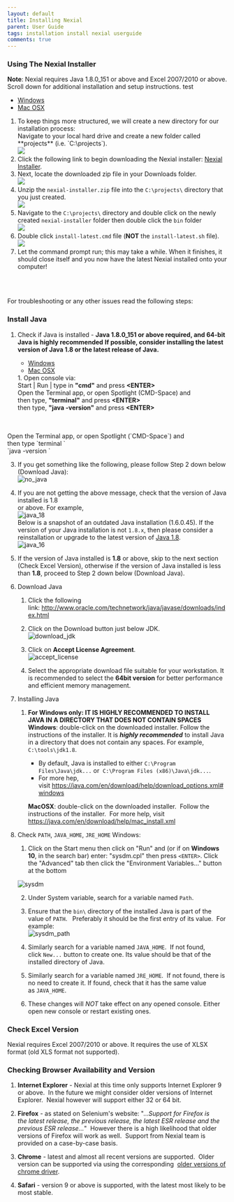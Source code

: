 ```yaml
---
layout: default
title: Installing Nexial
parent: User Guide
tags: installation install nexial userguide
comments: true
---
```


### Using The Nexial Installer
**Note**: Nexial requires Java 1.8.0_151 or above and Excel 2007/2010 or above. Scroll down for additional installation 
and setup instructions. test

<div class="tabs">
    <ul class="tab-links">
        <li class="active"><a href="#tab1">Windows</a></li>
        <li><a href="#tab2">Mac OSX</a></li>
    </ul>
    <div class="tab-content">
        <div id="tab1" class="tab active">
        <ol>
            <li>
                To keep things more structured, we will create a new directory for our installation process: <br/> 
                Navigate to your local hard drive and create a new folder called **projects** (i.e. `C:\projects`).
                <br/>
                <img src="image/Installer_01.png"/>
            </li>
            <li>
                Click the following link to begin downloading the Nexial installer: 
                <a href="https://github.com/nexiality/nexial-installer/releases/download/nexial-installer-v1.4.2/nexial-installer-1.4.2.zip" class="external-link" target="_nexial_link">Nexial Installer</a>.
            </li>            
            <li>
                Next, locate the downloaded zip file in your Downloads folder.
                <br/>
                <img src="image/Installer_02.png"/>
            </li>            
            <li>
                Unzip the <code>nexial-installer.zip</code> file into the <code>C:\projects\</code> directory that you 
                just created.
                <br/>
                <img src="image/Installer_03.gif"/>
            </li>            
            <li>
                Navigate to the <code>C:\projects\</code> directory and double click on the newly created 
                <code>nexial-installer</code> folder then double click the <code>bin</code> folder
                <br/>
                <img src="image/Installer_04.gif"/>
            </li>            
            <li>
                Double click <code>install-latest.cmd</code> file (<b>NOT</b> the <code>install-latest.sh</code> file).
                <br/>
                <img src="image/Installer_05.png"/>
            </li>            
            <li>
                Let the command prompt run; this may take a while. When it finishes, it should close itself and you 
                now have the latest Nexial installed onto your computer!
            </li>
        </ol>
        </div>
        <div id="tab2" class="tab">
        </div>
    </div>
</div>
<br/>
<br/>

For troubleshooting or any other issues read the following steps:


### Install Java

1. Check if Java is installed - **Java 1.8.0_151 or above required, and 64-bit Java is highly recommended**
   **If possible, consider installing the latest version of Java 1.8 or the latest release of Java.**<br/>
   <div class="tabs">
    <ul class="tab-links">
        <li class="active"><a href="#tab3">Windows</a></li>
        <li><a href="#tab4">Mac OSX</a></li>
    </ul>
    <div class="tab-content">
        <div id="tab3" class="tab active">
			   1. Open console via: <br/>
				  Start | Run | type in <b>"cmd"</b> and press <b>&lt;ENTER&gt;</b><br/> 
        </div>
        <div id="tab4" class="tab">
			    Open the Terminal app, or open Spotlight (CMD-Space) and then type, <b>"terminal"</b> and press <b>&lt;ENTER&gt;</b><br/>
      then type, <b>"java -version"</b> and press <b>&lt;ENTER&gt;</b>

<br/>
<br/>
      Open the Terminal app, or open Spotlight (`CMD-Space`) and then type `terminal <ENTER>`<br/>
      `java -version <ENTER>`
	  
   3. If you get something like the following, please follow Step 2 down below (Download Java):<br/>
      ![no_java](image/InstallingNexial_01.png)
	  
   4. If you are not getting the above message, check that the version of Java installed is 1.8<br/>
      or above. For example,<br/>
      ![java_18](image/InstallingNexial_02.png)<br/>
      Below is a snapshot of an outdated Java installation (1.6.0.45). If the version of your Java installation
      is not `1.8.x`, then please consider a reinstallation or upgrade to the latest version of 
      <a href="http://www.oracle.com/technetwork/java/javase/downloads/jdk8-downloads-2133151.html" class="external-link" target="_nexial_link">Java 1.8</a>.
      <br/>
      ![java_16](image/InstallingNexial_02a.png)
	  
   5. If the version of Java installed is **1.8** or above, skip to the next section (Check Excel Version), otherwise if the 
      version of Java installed is less than **1.8**, proceed to Step 2 down below (Download Java).

2. Download Java

   1. Click the following link: <a href="http://www.oracle.com/technetwork/java/javase/downloads/index.html" class="external-link" target="_nexial_link">http://www.oracle.com/technetwork/java/javase/downloads/index.html</a>
   
   2. Click on the Download button just below JDK.<br/>
      ![download_jdk](image/InstallingNexial_03.png)
   
   3. Click on **Accept License Agreement**.<br/>
      ![accept_license](image/InstallingNexial_04.png)
   
   4. Select the appropriate download file suitable for your workstation. It is recommended to select the **64bit version**
      for better performance and efficient memory management.

2. Installing Java
   
   1. **For Windows only: IT IS HIGHLY RECOMMENDED TO INSTALL JAVA IN A DIRECTORY THAT DOES NOT CONTAIN SPACES**
      **Windows**: double-click on the downloaded installer. Follow the instructions of the installer. It is
      _**highly recommended**_ to install Java in a directory that does not contain any spaces. For example, 
      `C:\tools\jdk1.8`.  
       
      - By default, Java is installed to either `C:\Program Files\Java\jdk...` or 
        `C:\Program Files (x86)\Java\jdk...`.   
      - For more hep, visit <a href="https://java.com/en/download/help/download_options.xml#windows" class="external-link" target="_nexial_link">https://java.com/en/download/help/download_options.xml#windows</a>
       
      **MacOSX**: double-click on the downloaded installer.  Follow the instructions of the installer.  For more help, 
      visit 
      <a href="https://java.com/en/download/help/mac_install.xml" class="external-link" target="_nexial_link">https://java.com/en/download/help/mac_install.xml</a>

3. Check `PATH`, `JAVA_HOME`, `JRE_HOME`
   Windows:
   
   1. Click on the Start menu then click on "Run" and (or if on **Windows 10**, in the search bar) enter: "sysdm.cpl" then press `<ENTER>`. Click the "Advanced" tab then click the "Environment Variables..." button at the bottom <br/>
   
   ![sysdm](image/InstallingNexial_05.png) 
   
   2. Under System variable, search for a variable named `Path`.
   
   3. Ensure that the `bin\` directory of the installed Java is part of the value of `PATH`.  
      Preferably it should be the first entry of its value.  For example:<br/>
      ![sysdm_path](image/InstallingNexial_06.png) 
   
   4. Similarly search for a variable named `JAVA_HOME`.  If not found, click `New...` button to create one. Its value 
      should be that of the installed directory of Java.
   
   5. Similarly search for a variable named `JRE_HOME`.  If not found, there is no need to create it. If found, check 
      that it has the same value as `JAVA_HOME`.
   
   6. These changes will *NOT* take effect on any opened console. Either open new console or restart existing ones.


### Check Excel Version
Nexial requires Excel 2007/2010 or above. It requires the use of XLSX format (old XLS format not supported).


### Checking Browser Availability and Version
1. **Internet Explorer** - Nexial at this time only supports Internet Explorer 9 or above.  In the future we might 
   consider older versions of Internet Explorer.  Nexial however will support either 32 or 64 bit.

2. **Firefox** - as stated on Selenium's website: "..._Support for Firefox is the latest release, the previous 
   release, the latest ESR release and the previous ESR release..._"  However there is a high likelihood that older 
   versions of Firefox will work as well.  Support from Nexial team is provided on a case-by-case basis.

3. **Chrome** - latest and almost all recent versions are supported.  Older version can be supported via using the 
   corresponding 
   <a href="https://sites.google.com/a/chromium.org/chromedriver/downloads" class="external-link" target="_nexial_link">older versions of chrome driver</a>.

4. **Safari** \- version 9 or above is supported, with the latest most likely to be most stable.